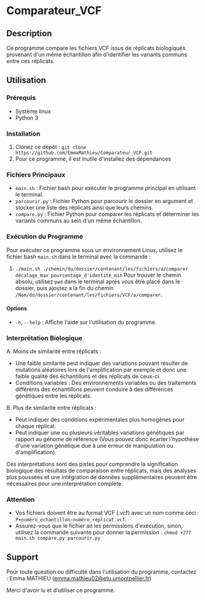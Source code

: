 # Comparateur_VCF

## Description

Ce programme compare les fichiers VCF issus de réplicats biologiques provenant d'un même échantillon afin d'identifier les variants communs entre ces réplicats.

## Utilisation

### Prérequis

- Système linux
- Python 3

### Installation

1. Clonez ce dépôt : `git clone https://github.com/EmmaMathieu/Comparateur_VCF.git`
2. Pour ce programme, il est inutile d'installez des dépendances

### Fichiers Principaux

- `main.sh` : Fichier bash pour exécuter le programme principal en utilisant le terminal.
- `parcourir.py` : Fichier Python pour parcourir le dossier en argument et stocker une liste des réplicats ainsi que leurs chemins.
- `compare.py` : Fichier Python pour comparer les réplicats et déterminer les variants communs au sein d'un même échantillon.


### Exécution du Programme

Pour exécuter ce programme sous un environnement Linux, utilisez le fichier bash `main.sh` dans le terminal avec la commande :

1. `./main.sh ./chemin/du/dossier/contenant/les/fichiers/a/comparer décalage_max pourcentage_d'identité_min` 
Pour trouver le chemin absolu, utilisez `pwd` dans le terminal après vous être placé dans le dossier, puis ajoutez a la fin du chemin `/Nom/du/dossier/contenant/les/fichiers/VCF/a/comparer`.


#### Options

- `-h`, `--help` : Affiche l'aide sur l'utilisation du programme.

### Interprétation Biologique

A. Moins de similarité entre réplicats :
   - Une faible similarité peut indiquer des variations pouvant résulter de mutations aléatoires lors de l'amplification par exemple et donc une faible qualité des échantillons et des réplicats de ceux-ci.
   - Conditions variables : Des environnements variables ou des traitements différents des échantillons peuvent conduire à des différences génétiques entre les réplicats.

B. Plus de similarité entre réplicats :
   - Peut indiquer des conditions expérimentales plus homogènes pour chaque réplicat.
   - Peut indiquer une ou plusieurs véritables variations génétiques par rapport au génome de référence (Vous pouvez donc écarter l'hypothèse d'une variation génétique due à une erreur de manipulation ou d'amplification).

Ces interprétations sont des pistes pour comprendre la signification biologique des résultats de comparaison entre réplicats, mais des analyses plus poussées et une intégration de données supplémentaires peuvent être nécessaires pour une interprétation complète.

### Attention

- Vos fichiers doivent être au format VCF (.vcf) avec un nom comme ceci : `P+numéro_echantillon-numéro_réplicat.vcf`.
- Assurez-vous que le fichier ait les permissions d'exécution, sinon, utilisez la commande suivante pour donner la permission : `chmod +777 main.sh compare.py parcourir.py`

## Support

Pour toute question ou difficulté dans l'utilisation du programme, contactez : Emma MATHIEU (emma.mathieu02@etu.umontpellier.fr)

Merci d'avoir lu et d'utiliser ce programme.

